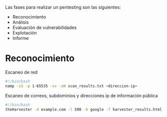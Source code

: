 Las fases para realizar un pentesting son las siguientes:

- Reconocimiento
- Análisis
- Evaluación de vulnerabilidades
- Explotación
- Informe

# Reconocimiento

Escaneo de red

```bash
#!/bin/bash
namp -sS -p 1-65535 -vv -oN scan_results.txt <direccion-ip>
``` 

Escaneo de correos, subdominios y direcciones ip de información pública

```bash
#!/bin/bash
theHarvester -d example.com -l 500 -b google -f harvester_results.html
```


